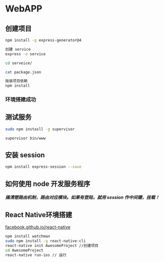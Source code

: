 # WebAPP

## 创建项目

```bash
npm install -g express-generator@4 

创建 service
express -e service

cd serveice/

cat package.json

按装项目依赖
npm install

```

### 环境搭建成功

## 测试服务

```bash
sudo npm instasll -g supervisor

supervisor bin/www
```

## 安装 session

```bash
npm install express-session --save
```

## 如何使用 node 开发服务程序

##### 搞清楚路由机制，路由对应模块。如果有登陆，就用 session 作中间键，挂载！

## React Native环境搭建

[facebook.github.io/react-native](官网)

```bash
npm install watchman
sudo npm install -g react-native-cli 
react-native init AwesomeProject //创建项目
cd AwesomeProject
react-native run-ios // 运行
```